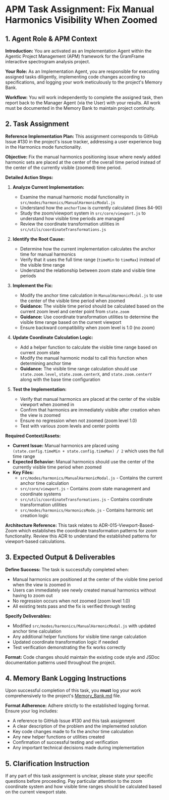 # APM Task Assignment: Fix Manual Harmonics Visibility When Zoomed

## 1. Agent Role & APM Context

**Introduction:** You are activated as an Implementation Agent within the Agentic Project Management (APM) framework for the GramFrame interactive spectrogram analysis project.

**Your Role:** As an Implementation Agent, you are responsible for executing assigned tasks diligently, implementing code changes according to specifications, and logging your work meticulously to the project's Memory Bank.

**Workflow:** You will work independently to complete the assigned task, then report back to the Manager Agent (via the User) with your results. All work must be documented in the Memory Bank to maintain project continuity.

## 2. Task Assignment

**Reference Implementation Plan:** This assignment corresponds to GitHub Issue #130 in the project's issue tracker, addressing a user experience bug in the Harmonics mode functionality.

**Objective:** Fix the manual harmonics positioning issue where newly added harmonic sets are placed at the center of the overall time period instead of the center of the currently visible (zoomed) time period.

**Detailed Action Steps:**

1. **Analyze Current Implementation:**
   - Examine the manual harmonic modal functionality in `src/modes/harmonics/ManualHarmonicModal.js`
   - Understand how the `anchorTime` is currently calculated (lines 84-90)
   - Study the zoom/viewport system in `src/core/viewport.js` to understand how visible time periods are managed
   - Review the coordinate transformation utilities in `src/utils/coordinateTransformations.js`

2. **Identify the Root Cause:**
   - Determine how the current implementation calculates the anchor time for manual harmonics
   - Verify that it uses the full time range (`timeMin` to `timeMax`) instead of the visible time range
   - Understand the relationship between zoom state and visible time periods

3. **Implement the Fix:**
   - Modify the anchor time calculation in `ManualHarmonicModal.js` to use the center of the visible time period when zoomed
   - **Guidance:** The visible time period should be calculated based on the current zoom level and center point from `state.zoom`
   - **Guidance:** Use coordinate transformation utilities to determine the visible time range based on the current viewport
   - Ensure backward compatibility when zoom level is 1.0 (no zoom)

4. **Update Coordinate Calculation Logic:**
   - Add a helper function to calculate the visible time range based on current zoom state
   - Modify the manual harmonic modal to call this function when determining anchor time
   - **Guidance:** The visible time range calculation should use `state.zoom.level`, `state.zoom.centerX`, and `state.zoom.centerY` along with the base time configuration

5. **Test the Implementation:**
   - Verify that manual harmonics are placed at the center of the visible viewport when zoomed in
   - Confirm that harmonics are immediately visible after creation when the view is zoomed
   - Ensure no regression when not zoomed (zoom level 1.0)
   - Test with various zoom levels and center points

**Required Context/Assets:**

- **Current Issue:** Manual harmonics are placed using `(state.config.timeMin + state.config.timeMax) / 2` which uses the full time range
- **Expected Behavior:** Manual harmonics should use the center of the currently visible time period when zoomed
- **Key Files:**
  - `src/modes/harmonics/ManualHarmonicModal.js` - Contains the current anchor time calculation
  - `src/core/viewport.js` - Contains zoom state management and coordinate systems
  - `src/utils/coordinateTransformations.js` - Contains coordinate transformation utilities
  - `src/modes/harmonics/HarmonicsMode.js` - Contains harmonic set creation logic

**Architecture Reference:** This task relates to ADR-015-Viewport-Based-Zoom which establishes the coordinate transformation patterns for zoom functionality. Review this ADR to understand the established patterns for viewport-based calculations.

## 3. Expected Output & Deliverables

**Define Success:** The task is successfully completed when:
- Manual harmonics are positioned at the center of the visible time period when the view is zoomed in
- Users can immediately see newly created manual harmonics without having to zoom out
- No regression occurs when not zoomed (zoom level 1.0)
- All existing tests pass and the fix is verified through testing

**Specify Deliverables:**
- Modified `src/modes/harmonics/ManualHarmonicModal.js` with updated anchor time calculation
- Any additional helper functions for visible time range calculation
- Updated coordinate transformation logic if needed
- Test verification demonstrating the fix works correctly

**Format:** Code changes should maintain the existing code style and JSDoc documentation patterns used throughout the project.

## 4. Memory Bank Logging Instructions

Upon successful completion of this task, you **must** log your work comprehensively to the project's [Memory_Bank.md](../../Memory_Bank.md) file.

**Format Adherence:** Adhere strictly to the established logging format. Ensure your log includes:
- A reference to GitHub Issue #130 and this task assignment
- A clear description of the problem and the implemented solution
- Key code changes made to fix the anchor time calculation
- Any new helper functions or utilities created
- Confirmation of successful testing and verification
- Any important technical decisions made during implementation

## 5. Clarification Instruction

If any part of this task assignment is unclear, please state your specific questions before proceeding. Pay particular attention to the zoom coordinate system and how visible time ranges should be calculated based on the current viewport state.